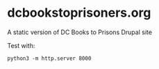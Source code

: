 # dcbookstoprisoners.org
A static version of DC Books to Prisons Drupal site

Test with:

    python3 -m http.server 8000
